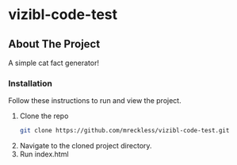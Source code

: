 # vizibl-code-test

## About The Project

A simple cat fact generator!

### Installation

Follow these instructions to run and view the project.

1. Clone the repo
   ```sh
   git clone https://github.com/mreckless/vizibl-code-test.git
   ```
3. Navigate to the cloned project directory.
4. Run index.html
